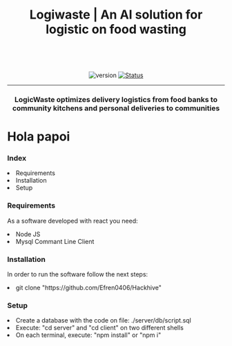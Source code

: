 <h1 align="center">
    <p>Logiwaste | An AI solution for logistic on food wasting</p>
    <br>
</h1>
<div align="center">

  ![version](https://img.shields.io/badge/version-1.0.0-blue.svg)
  [![Status](https://img.shields.io/badge/status-active-success.svg)]()

</div>

---

<h3 align="center">
    LogicWaste optimizes delivery logistics from food banks to community kitchens and personal deliveries to communities
</h3>

<h1>Hola papoi</h1>

<h3>Index</h3>
<p>
    <li>Requirements</li>
    <li>Installation</li>
    <li>Setup</li>
</p>

<h3>Requirements</h3>
<p>
    As a software developed with react you need:
</p>
<lu>
    <li>Node JS</li>
    <li>Mysql Commant Line Client</li>
</lu>

<h3>Installation</h3>
<p>In order to run the software follow the next steps:</p>
<lu>
    <li>git clone "https://github.com/Efren0406/Hackhive"</li>
</lu>
<h3>Setup</h3>
<p>
    <li>Create a database with the code on file: ./server/db/script.sql</li>
    <li> Execute: "cd server" and "cd client" on two different shells</li>
    <li>On each terminal, execute: "npm install" or "npm i"</li>
</p>